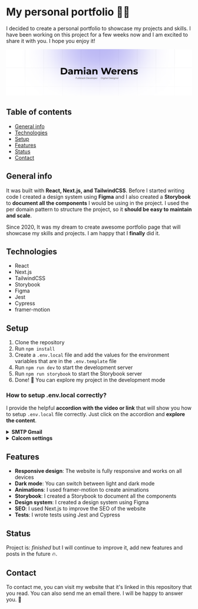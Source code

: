 # My personal portfolio 🎉🎈

I decided to create a personal portfolio to showcase my projects and skills. I have been working on this project for a few weeks now and I am excited to share it with you. I hope you enjoy it!

![My personal portfolio](./public/static/assets/storybook/guideline/banner.png)

## Table of contents

- [General info](#general-info)
- [Technologies](#technologies)
- [Setup](#setup)
- [Features](#features)
- [Status](#status)
- [Contact](#contact)

## General info

It was built with **React, Next.js, and TailwindCSS**. Before I started writing code I created a design system using **Figma** and I also created a **Storybook** to **document all the components** I would be using in the project. I used the per domain pattern to structure the project, so it **should be easy to maintain and scale**.

Since 2020, It was my dream to create awesome portfolio page that will showcase my skills and projects. I am happy that I **finally** did it.

## Technologies

- React
- Next.js
- TailwindCSS
- Storybook
- Figma
- Jest
- Cypress
- framer-motion

## Setup

1. Clone the repository
2. Run `npm install`
3. Create a `.env.local` file and add the values for the environment variables that are in the `.env.template` file
4. Run `npm run dev` to start the development server
5. Run `npm run storybook` to start the Storybook server
6. Done! 🚀 You can explore my project in the development mode

### How to setup .env.local correctly?

I provide the helpful **accordion with the video or link** that will show you how to setup `.env.local` file correctly. Just click on the accordion and **explore the content**.

<details>
<summary><b>SMTP Gmail</b></summary>

- [Node How To Send An Email From Gmail With Nodemailer](https://www.youtube.com/watch?v=cqdAS49RthQ)

</details>

<details>
<summary><b>Calcom settings</b></summary>

- [Integrating Cal.com Into Your Website Using React: A Step-by-Step Guide](https://medium.com/@hamzabhf00/integrating-cal-com-into-your-website-using-react-a-step-by-step-guide-b9886b8e175f)
- [@calcom/embed-react](https://www.npmjs.com/package/@calcom/embed-react)
- [What can you configure?](https://cal.com/docs/core-features/embed/embed-snippet-generator#what-can-you-configure)

</details>

## Features

- **Responsive design**: The website is fully responsive and works on all devices
- **Dark mode**: You can switch between light and dark mode
- **Animations**: I used framer-motion to create animations
- **Storybook**: I created a Storybook to document all the components
- **Design system**: I created a design system using Figma
- **SEO**: I used Next.js to improve the SEO of the website
- **Tests**: I wrote tests using Jest and Cypress

## Status

Project is: _finished_ but I will continue to improve it, add new features and posts in the future 🔥.

## Contact

To contact me, you can visit my website that it's linked in this repository that you read. You can also send me an email there. I will be happy to answer you. 📱
